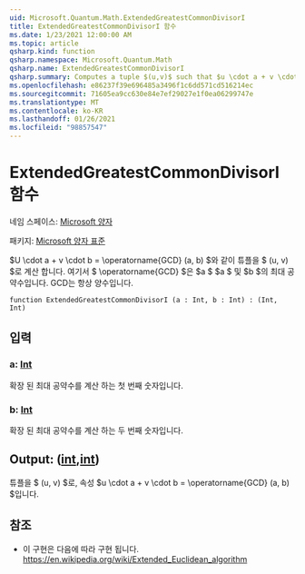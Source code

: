 ```yaml
---
uid: Microsoft.Quantum.Math.ExtendedGreatestCommonDivisorI
title: ExtendedGreatestCommonDivisorI 함수
ms.date: 1/23/2021 12:00:00 AM
ms.topic: article
qsharp.kind: function
qsharp.namespace: Microsoft.Quantum.Math
qsharp.name: ExtendedGreatestCommonDivisorI
qsharp.summary: Computes a tuple $(u,v)$ such that $u \cdot a + v \cdot b = \operatorname{GCD}(a, b)$, where $\operatorname{GCD}$ is $a$ greatest common divisor of $a$ and $b$. The GCD is always positive.
ms.openlocfilehash: e86237f39e696485a3496f1c6dd571cd516214ec
ms.sourcegitcommit: 71605ea9cc630e84e7ef29027e1f0ea06299747e
ms.translationtype: MT
ms.contentlocale: ko-KR
ms.lasthandoff: 01/26/2021
ms.locfileid: "98857547"
---
```

# <a name="extendedgreatestcommondivisori-function"></a>ExtendedGreatestCommonDivisorI 함수

네임 스페이스: [Microsoft 양자](xref:Microsoft.Quantum.Math)

패키지: [Microsoft 양자 표준](https://nuget.org/packages/Microsoft.Quantum.Standard)


$U \cdot a + v \cdot b = \operatorname{GCD} (a, b) $와 같이 튜플을 $ (u, v) $로 계산 합니다. 여기서 $ \operatorname{GCD} $은 $a $ $a $ 및 $b $의 최대 공약수입니다. GCD는 항상 양수입니다.

```qsharp
function ExtendedGreatestCommonDivisorI (a : Int, b : Int) : (Int, Int)
```


## <a name="input"></a>입력

### <a name="a--int"></a>a: [Int](xref:microsoft.quantum.lang-ref.int)

확장 된 최대 공약수를 계산 하는 첫 번째 숫자입니다.


### <a name="b--int"></a>b: [Int](xref:microsoft.quantum.lang-ref.int)

확장 된 최대 공약수를 계산 하는 두 번째 숫자입니다.



## <a name="output--intint"></a>Output: ([int](xref:microsoft.quantum.lang-ref.int),[int](xref:microsoft.quantum.lang-ref.int))

튜플을 $ (u, v) $로, 속성 $u \cdot a + v \cdot b = \operatorname{GCD} (a, b) $입니다.

## <a name="references"></a>참조

- 이 구현은 다음에 따라 구현 됩니다. https://en.wikipedia.org/wiki/Extended_Euclidean_algorithm